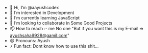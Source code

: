 - 👋 Hi, I’m @aayushcodex
- 👀 I’m interested in Development
- 🌱 I’m currently learning JavaScript
- 💞️ I’m looking to collaborate in Some Good Projects
- 📫 How to reach :- me No one "But if you want this is my E-mail => ayushsaha9928@gamil.com"
- 😄 Pronouns: Ayush
- ⚡ Fun fact: Dont know how to use this shit...

<!---
aayushcodex/aayushcodex is a ✨ special ✨ repository because its `README.md` (this file) appears on your GitHub profile.
You can click the Preview link to take a look at your changes.
--->
